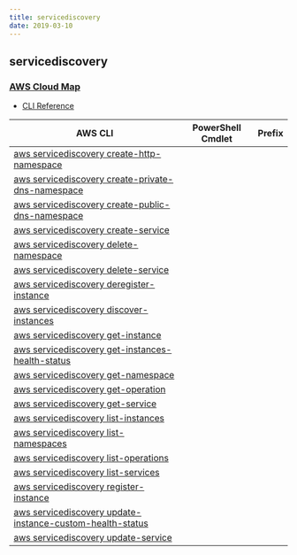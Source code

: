 ```yaml
---
title: servicediscovery
date: 2019-03-10
---
```


## servicediscovery

### [AWS Cloud Map](https://aws.amazon.com/cloud-map/)

* [CLI Reference](https://docs.aws.amazon.com/cli/latest/reference/servicediscovery/index.html)

|AWS CLI|PowerShell Cmdlet|Prefix|
|----|----|:--:|
|[aws servicediscovery create-http-namespace](https://docs.aws.amazon.com/cli/latest/reference/servicediscovery/create-http-namespace.html)|||
|[aws servicediscovery create-private-dns-namespace](https://docs.aws.amazon.com/cli/latest/reference/servicediscovery/create-private-dns-namespace.html)|||
|[aws servicediscovery create-public-dns-namespace](https://docs.aws.amazon.com/cli/latest/reference/servicediscovery/create-public-dns-namespace.html)|||
|[aws servicediscovery create-service](https://docs.aws.amazon.com/cli/latest/reference/servicediscovery/create-service.html)|||
|[aws servicediscovery delete-namespace](https://docs.aws.amazon.com/cli/latest/reference/servicediscovery/delete-namespace.html)|||
|[aws servicediscovery delete-service](https://docs.aws.amazon.com/cli/latest/reference/servicediscovery/delete-service.html)|||
|[aws servicediscovery deregister-instance](https://docs.aws.amazon.com/cli/latest/reference/servicediscovery/deregister-instance.html)|||
|[aws servicediscovery discover-instances](https://docs.aws.amazon.com/cli/latest/reference/servicediscovery/discover-instances.html)|||
|[aws servicediscovery get-instance](https://docs.aws.amazon.com/cli/latest/reference/servicediscovery/get-instance.html)|||
|[aws servicediscovery get-instances-health-status](https://docs.aws.amazon.com/cli/latest/reference/servicediscovery/get-instances-health-status.html)|||
|[aws servicediscovery get-namespace](https://docs.aws.amazon.com/cli/latest/reference/servicediscovery/get-namespace.html)|||
|[aws servicediscovery get-operation](https://docs.aws.amazon.com/cli/latest/reference/servicediscovery/get-operation.html)|||
|[aws servicediscovery get-service](https://docs.aws.amazon.com/cli/latest/reference/servicediscovery/get-service.html)|||
|[aws servicediscovery list-instances](https://docs.aws.amazon.com/cli/latest/reference/servicediscovery/list-instances.html)|||
|[aws servicediscovery list-namespaces](https://docs.aws.amazon.com/cli/latest/reference/servicediscovery/list-namespaces.html)|||
|[aws servicediscovery list-operations](https://docs.aws.amazon.com/cli/latest/reference/servicediscovery/list-operations.html)|||
|[aws servicediscovery list-services](https://docs.aws.amazon.com/cli/latest/reference/servicediscovery/list-services.html)|||
|[aws servicediscovery register-instance](https://docs.aws.amazon.com/cli/latest/reference/servicediscovery/register-instance.html)|||
|[aws servicediscovery update-instance-custom-health-status](https://docs.aws.amazon.com/cli/latest/reference/servicediscovery/update-instance-custom-health-status.html)|||
|[aws servicediscovery update-service](https://docs.aws.amazon.com/cli/latest/reference/servicediscovery/update-service.html)|||

